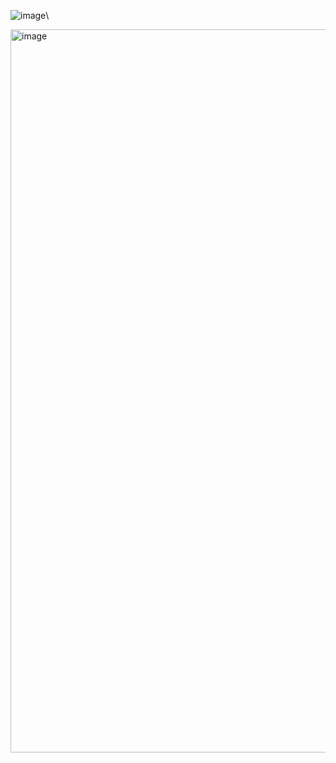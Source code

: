 ![image](https://github.com/user-attachments/assets/e165db1a-787a-4b2a-9ca8-62e563368ddc)\

<img width="1157" alt="image" src="https://github.com/user-attachments/assets/c35790a8-6e81-4952-9d7b-9337619fae0b" />
